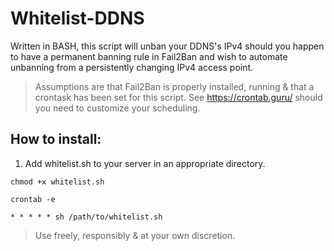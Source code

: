 # Whitelist-DDNS

Written in BASH, this script will unban your DDNS's IPv4 should you happen to have a permanent banning rule in Fail2Ban and wish to automate unbanning from a persistently changing IPv4 access point.

> Assumptions are that Fail2Ban is properly installed, running & that a crontask has been set for this script. See https://crontab.guru/ should you need to customize your scheduling.

## How to install:

1. Add whitelist.sh to your server in an appropriate directory.
```
chmod +x whitelist.sh
```
```
crontab -e
```
```
* * * * * sh /path/to/whitelist.sh
```

> Use freely, responsibly & at your own discretion.
